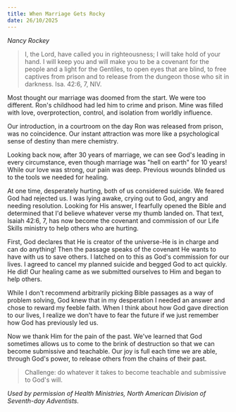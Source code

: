 ```yaml
---
title: When Marriage Gets Rocky
date: 26/10/2025
---
```


_Nancy Rockey_

> <p></p>
> I, the Lord, have called you in righteousness; I will take hold of your hand. I will keep you and will make you to be a covenant for the people and a light for the Gentiles, to open eyes that are blind, to free captives from prison and to release from the dungeon those who sit in darkness. Isa. 42:6, 7, NIV.

Most thought our marriage was doomed from the start. We were too different. Ron's childhood had led him to crime and prison. Mine was filled with love, overprotection, control, and isolation from worldly influence.

Our introduction, in a courtroom on the day Ron was released from prison, was no coincidence. Our instant attraction was more like a psychological sense of destiny than mere chemistry.

Looking back now, after 30 years of marriage, we can see God's leading in every circumstance, even though marriage was "hell on earth" for 10 years! While our love was strong, our pain was deep. Previous wounds blinded us to the tools we needed for healing.

At one time, desperately hurting, both of us considered suicide. We feared God had rejected us. I was lying awake, crying out to God, angry and needing resolution. Looking for His answer, I fearfully opened the Bible and determined that I'd believe whatever verse my thumb landed on. That text, Isaiah 42:6, 7, has now become the covenant and commission of our Life Skills ministry to help others who are hurting.

First, God declares that He is creator of the universe-He is in charge and can do anything! Then the passage speaks of the covenant He wants to have with us to save others. I latched on to this as God's commission for our lives. I agreed to cancel my planned suicide and begged God to act quickly. He did! Our healing came as we submitted ourselves to Him and began to help others.

While I don't recommend arbitrarily picking Bible passages as a way of problem solving, God knew that in my desperation I needed an answer and chose to reward my feeble faith. When I think about how God gave direction to our lives, I realize we don't have to fear the future if we just remember how God has previously led us.

Now we thank Him for the pain of the past. We've learned that God sometimes allows us to come to the brink of destruction so that we can become submissive and teachable. Our joy is full each time we are able, through God's power, to release others from the chains of their past.

> <callout></callout>
> Challenge: do whatever it takes to become teachable and submissive to God's will.

_Used by permission of Health Ministries, North American Division of Seventh-day Adventists._